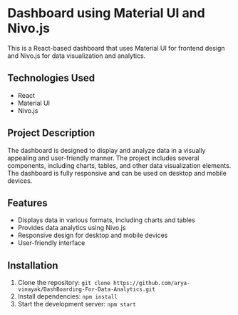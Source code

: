 # Dashboard using Material UI and Nivo.js

This is a React-based dashboard that uses Material UI for frontend design and Nivo.js for data visualization and analytics.

## Technologies Used

- React
- Material UI
- Nivo.js

## Project Description

The dashboard is designed to display and analyze data in a visually appealing and user-friendly manner. The project includes several components, including charts, tables, and other data visualization elements. The dashboard is fully responsive and can be used on desktop and mobile devices.

## Features

- Displays data in various formats, including charts and tables
- Provides data analytics using Nivo.js
- Responsive design for desktop and mobile devices
- User-friendly interface

## Installation

1. Clone the repository: `git clone https://github.com/arya-vinayak/DashBoarding-For-Data-Analytics.git`
2. Install dependencies: `npm install`
3. Start the development server: `npm start`


